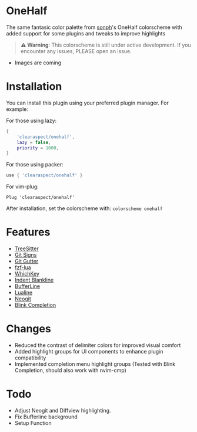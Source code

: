 # OneHalf

The same fantasic color palette from [sonph](https://github.com/sonph/onehalf)'s OneHalf colorscheme with added support for some plugins and tweaks to improve highlights

> **:warning: Warning**: This colorscheme is still under active development. If you encounter any issues, PLEASE open an issue.

- Images are coming
# Installation

You can install this plugin using your preferred plugin manager. For example:

For those using lazy:

```lua
{
    'clearaspect/onehalf',
    lazy = false,
    priority = 1000,
}
```

For those using packer:

```lua
use { 'clearaspect/onehalf' }
```

For vim-plug:

```vim
Plug 'clearaspect/onehalf'
```

After installation, set the colorscheme with: `colorscheme onehalf`

# Features

- [TreeSitter](https://github.com/nvim-treesitter/nvim-treesitter)
- [Git Signs](https://github.com/lewis6991/gitsigns.nvim)
- [Git Gutter](https://github.com/airblade/vim-gitgutter)
- [fzf-lua](https://github.com/ibhagwan/fzf-lua)
- [WhichKey](https://github.com/liuchengxu/vim-which-key)
- [Indent Blankline](https://github.com/lukas-reineke/indent-blankline.nvim)
- [BufferLine](https://github.com/akinsho/nvim-bufferline.lua)
- [Lualine](https://github.com/hoob3rt/lualine.nvim)
- [Neogit](https://github.com/TimUntersberger/neogit)
- [Blink Completion](https://github.com/Saghen/blink.cmp)

# Changes

- Reduced the contrast of delimiter colors for improved visual comfort
- Added highlight groups for UI components to enhance plugin compatibility
- Implemented completion menu highlight groups (Tested with Blink Completion, should also work with nvim-cmp)

# Todo

- Adjust Neogit and Diffview highlighting.
- Fix Bufferline background
- Setup Function
